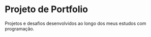 # Projeto de Portfolio

Projetos e desafios desenvolvidos ao longo dos meus estudos com programação.
